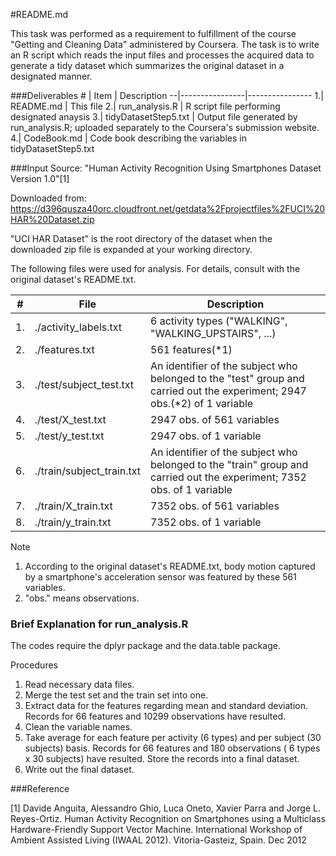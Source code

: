 #README.md

This task was performed as a requirement to fulfillment of the course "Getting    and Cleaning Data" administered by Coursera.
The task is to write an R script which reads the input files and processes the acquired data to generate a tidy dataset which summarizes the original dataset in a designated manner.

###Deliverables
\#  | Item           | Description
--|----------------|---------------- 
1.| README.md            | This file
2.| run_analysis.R       | R script file performing designated anaysis
3.| tidyDatasetStep5.txt | Output file generated by run_analysis.R; uploaded separately to the Coursera's submission website.
4.| CodeBook.md          | Code book describing the variables in tidyDatasetStep5.txt

###Input
Source: "Human Activity Recognition Using Smartphones Dataset Version 1.0"[1]

Downloaded from: https://d396qusza40orc.cloudfront.net/getdata%2Fprojectfiles%2FUCI%20HAR%20Dataset.zip

"UCI HAR Dataset" is the root directory of the dataset when the downloaded zip file is expanded at your working directory.

The following files were used for analysis.
For details, consult with the original dataset's README.txt.

\#  |File                      |Description
--|--------------------------|--------------------------
1.|./activity_labels.txt     |6 activity types ("WALKING", "WALKING_UPSTAIRS", ...)
2.|./features.txt            |561 features(\*1)
3.|./test/subject_test.txt   |An identifier of the subject who belonged to the "test" group and carried out the experiment; 2947 obs.(\*2) of 1 variable
4.|./test/X_test.txt         |2947 obs. of 561 variables
5.|./test/y_test.txt         |2947 obs. of 1 variable
6.|./train/subject_train.txt |An identifier of the subject who belonged to the "train" group and carried out the experiment; 7352 obs. of 1 variable
7.|./train/X_train.txt       |7352 obs. of 561 variables
8.|./train/y_train.txt       |7352 obs. of 1 variable

Note

1. According to the original dataset's README.txt, body motion captured by a smartphone's acceleration sensor was featured by these 561 variables.
2. "obs." means observations.

### Brief Explanation for run_analysis.R

The codes require the dplyr package and the data.table package.

Procedures

1. Read necessary data files.
2. Merge the test set and the train set into one.
3. Extract data for the features regarding mean and standard deviation.
  Records for 66 features and 10299 observations have resulted.
4. Clean the variable names.
5. Take average for each feature per activity (6 types) and per subject (30 subjects) basis. Records for 66 features and 180 observations ( 6 types x 30 subjects) have resulted. Store the records into a final dataset.
6. Write out the final dataset.

###Reference

[1] Davide Anguita, Alessandro Ghio, Luca Oneto, Xavier Parra and Jorge L. Reyes-Ortiz. Human Activity Recognition on Smartphones using a Multiclass Hardware-Friendly Support Vector Machine. International Workshop of Ambient Assisted Living (IWAAL 2012). Vitoria-Gasteiz, Spain. Dec 2012
